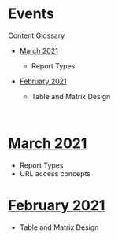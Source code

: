 # Events

Content Glossary

- [March 2021](#march-2021)
  - Report Types

- [February 2021](#february-2021)
  - Table and Matrix Design

</br>

# [March 2021](https://github.com/stlpbiug/Events/blob/main/2021_MAR.md)

- Report Types
- URL access concepts

# [February 2021](https://github.com/stlpbiug/Events/blob/main/2021_FEB.md)

- Table and Matrix Design
